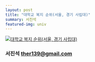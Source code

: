 ```yaml
---
layout: post
title: "대학교 복지 순위(서울, 경기 사립대)"
summary: 서진석
featured-img: univ
---
```


<html><body>
<div class='tableauPlaceholder' id='viz1520929292301' style='position: relative'><noscript><a href='#'><img alt='대학교 복지 순위(서울, 경기 사립대) ' src='https:&#47;&#47;public.tableau.com&#47;static&#47;images&#47;_1&#47;_19809&#47;sheet8&#47;1_rss.png' style='border: none' /></a></noscript><object class='tableauViz'  style='display:none;'><param name='host_url' value='https%3A%2F%2Fpublic.tableau.com%2F' /> <param name='embed_code_version' value='3' /> <param name='site_root' value='' /><param name='name' value='_19809&#47;sheet8' /><param name='tabs' value='no' /><param name='toolbar' value='yes' /><param name='static_image' value='https:&#47;&#47;public.tableau.com&#47;static&#47;images&#47;_1&#47;_19809&#47;sheet8&#47;1.png' /> <param name='animate_transition' value='yes' /><param name='display_static_image' value='yes' /><param name='display_spinner' value='yes' /><param name='display_overlay' value='yes' /><param name='display_count' value='yes' /><param name='filter' value='publish=yes' /></object></div>                <script type='text/javascript'>                    var divElement = document.getElementById('viz1520929292301');                    var vizElement = divElement.getElementsByTagName('object')[0];                    vizElement.style.width='1016px';vizElement.style.height='991px';                    var scriptElement = document.createElement('script');                    scriptElement.src = 'https://public.tableau.com/javascripts/api/viz_v1.js';                    vizElement.parentNode.insertBefore(scriptElement, vizElement);                </script>
</body></html>



### 서진석 [ther139@gmail.com](mailto:ther139@gmail.com)